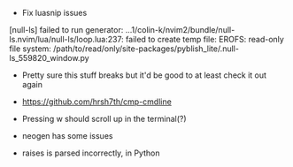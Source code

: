 - Fix luasnip issues

[null-ls] failed to run generator: ...1/colin-k/nvim2/bundle/null-ls.nvim/lua/null-ls/loop.lua:237: failed to create temp file: EROFS: read-only file system: /path/to/read/only/site-packages/pyblish_lite/.null-ls_559820_window.py

- Pretty sure this stuff breaks but it'd be good to at least check it out again
 - https://github.com/hrsh7th/cmp-cmdline

- Pressing w should scroll up in the terminal(?)


- neogen has some issues
 - raises is parsed incorrectly, in Python
